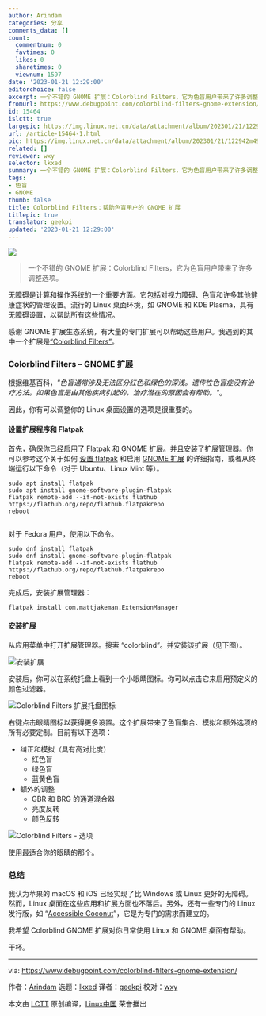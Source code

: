 ```yaml
---
author: Arindam
categories: 分享
comments_data: []
count:
  commentnum: 0
  favtimes: 0
  likes: 0
  sharetimes: 0
  viewnum: 1597
date: '2023-01-21 12:29:00'
editorchoice: false
excerpt: 一个不错的 GNOME 扩展：Colorblind Filters，它为色盲用户带来了许多调整选项。
fromurl: https://www.debugpoint.com/colorblind-filters-gnome-extension/
id: 15464
islctt: true
largepic: https://img.linux.net.cn/data/attachment/album/202301/21/122942m49s8o25s9ai6szs.jpg
url: /article-15464-1.html
pic: https://img.linux.net.cn/data/attachment/album/202301/21/122942m49s8o25s9ai6szs.jpg.thumb.jpg
related: []
reviewer: wxy
selector: lkxed
summary: 一个不错的 GNOME 扩展：Colorblind Filters，它为色盲用户带来了许多调整选项。
tags:
- 色盲
- GNOME
thumb: false
title: Colorblind Filters：帮助色盲用户的 GNOME 扩展
titlepic: true
translator: geekpi
updated: '2023-01-21 12:29:00'
---
```


![](https://img.linux.net.cn/data/attachment/album/202301/21/122942m49s8o25s9ai6szs.jpg)



> 
> 一个不错的 GNOME 扩展：Colorblind Filters，它为色盲用户带来了许多调整选项。
> 
> 
> 


无障碍是计算和操作系统的一个重要方面。它包括对视力障碍、色盲和许多其他健康症状的管理设置。流行的 Linux 桌面环境，如 GNOME 和 KDE Plasma，具有无障碍设置，以帮助所有这些情况。


感谢 GNOME 扩展生态系统，有大量的专门扩展可以帮助这些用户。我遇到的其中一个扩展是[“Colorblind Filters”](https://extensions.gnome.org/extension/5589/colorblind-filters/)。


### Colorblind Filters – GNOME 扩展


根据维基百科，*"色盲通常涉及无法区分红色和绿色的深浅。遗传性色盲症没有治疗方法。如果色盲是由其他疾病引起的，治疗潜在的原因会有帮助。"*。


因此，你有可以调整你的 Linux 桌面设置的选项是很重要的。


#### 设置扩展程序和 Flatpak


首先，确保你已经启用了 Flatpak 和 GNOME 扩展。并且安装了扩展管理器。你可以参考这个关于如何 [设置 flatpak](https://www.debugpoint.com/how-to-install-flatpak-apps-ubuntu-linux/) 和启用 [GNOME 扩展](https://www.debugpoint.com/how-to-install-and-use-gnome-shell-extensions-in-ubuntu/) 的详细指南，或者从终端运行以下命令（对于 Ubuntu、Linux Mint 等）。



```
sudo apt install flatpak
sudo apt install gnome-software-plugin-flatpak
flatpak remote-add --if-not-exists flathub https://flathub.org/repo/flathub.flatpakrepo
reboot


```

对于 Fedora 用户，使用以下命令。



```
sudo dnf install flatpak
sudo dnf install gnome-software-plugin-flatpak
flatpak remote-add --if-not-exists flathub https://flathub.org/repo/flathub.flatpakrepo
reboot

```

完成后，安装扩展管理器：



```
flatpak install com.mattjakeman.ExtensionManager

```

#### 安装扩展


从应用菜单中打开扩展管理器。搜索 “colorblind”。并安装该扩展（见下图）。


![安装扩展](https://img.linux.net.cn/data/attachment/album/202301/21/123036v1f3fa5f4k431777.jpg)


安装后，你可以在系统托盘上看到一个小眼睛图标。你可以点击它来启用预定义的颜色过滤器。


![Colorblind Filters 扩展托盘图标](https://img.linux.net.cn/data/attachment/album/202301/21/123046q6nem88en7mz8v84.jpg)


右键点击眼睛图标以获得更多设置。这个扩展带来了色盲集合、模拟和额外选项的所有必要定制。目前有以下选项：


* 纠正和模拟（具有高对比度）
	+ 红色盲
	+ 绿色盲
	+ 蓝黄色盲
* 额外的调整
	+ GBR 和 BRG 的通道混合器
	+ 亮度反转
	+ 颜色反转


![Colorblind Filters - 选项](https://img.linux.net.cn/data/attachment/album/202301/21/123053xkfrnrlvznrkwbs7.jpg)


使用最适合你的眼睛的那个。


### 总结


我认为苹果的 macOS 和 iOS 已经实现了比 Windows 或 Linux 更好的无障碍。然而，Linux 桌面在这些应用和扩展方面也不落后。另外，还有一些专门的 Linux 发行版，如 “[Accessible Coconut](https://www.debugpoint.com/accessible-coconut-linux-visually-impaired/)”，它是为专门的需求而建立的。


我希望 Colorblind GNOME 扩展对你日常使用 Linux 和 GNOME 桌面有帮助。


干杯。




---


via: <https://www.debugpoint.com/colorblind-filters-gnome-extension/>


作者：[Arindam](https://www.debugpoint.com/author/admin1/) 选题：[lkxed](https://github.com/lkxed) 译者：[geekpi](https://github.com/geekpi) 校对：[wxy](https://github.com/wxy)


本文由 [LCTT](https://github.com/LCTT/TranslateProject) 原创编译，[Linux中国](https://linux.cn/) 荣誉推出